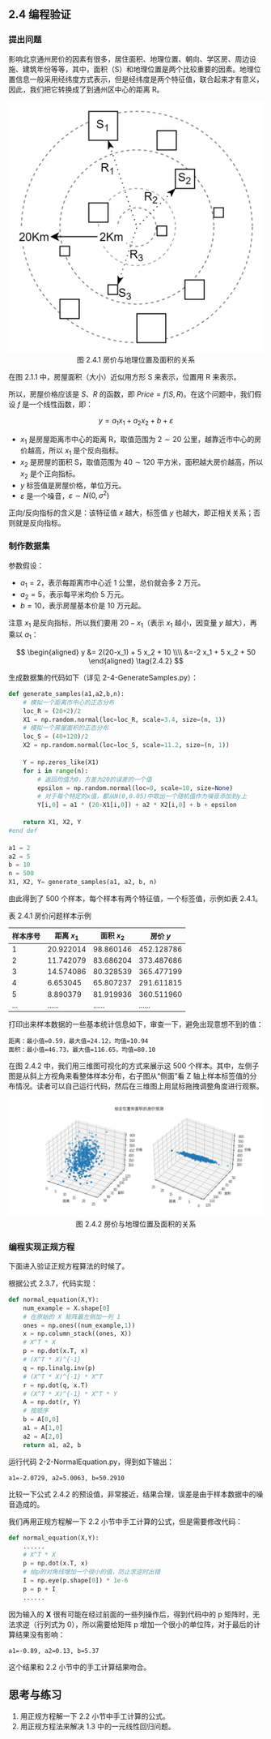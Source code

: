 
## 2.4 编程验证

### 提出问题

影响北京通州房价的因素有很多，居住面积、地理位置、朝向、学区房、周边设施、建筑年份等等，其中，面积（S）和地理位置是两个比较重要的因素。地理位置信息一般采用经纬度方式表示，但是经纬度是两个特征值，联合起来才有意义，因此，我们把它转换成了到通州区中心的距离 R。

<img src="./images/2-4-1.png" />
<center>图 2.4.1 房价与地理位置及面积的关系</center>

在图 2.1.1 中，房屋面积（大小）近似用方形 S 来表示，位置用 R 来表示。

所以，房屋价格应该是 $S、R$ 的函数，即 $Price = f(S,R)$。在这个问题中，我们假设 $f$ 是一个线性函数，即：

$$
y = a_1x_1 + a_2x_2 + b + \varepsilon \tag{2.4.1}
$$

- $x_1$ 是房屋距离市中心的距离 R，取值范围为 $2 \sim 20$ 公里，越靠近市中心的房价越高，所以 $x_1$ 是个反向指标。
- $x_2$ 是房屋的面积 S，取值范围为 $40 \sim 120$ 平方米，面积越大房价越高，所以 $x_2$ 是个正向指标。
- $y$ 标签值是房屋价格，单位万元。
- $\varepsilon$ 是一个噪音，$\varepsilon \sim N(0, \sigma^2)$

正向/反向指标的含义是：该特征值 $x$ 越大，标签值 $y$ 也越大，即正相关关系；否则就是反向指标。

### 制作数据集

参数假设：

- $a_1 = 2$，表示每距离市中心近 1 公里，总价就会多 2 万元。
- $a_2 = 5$，表示每平米均价 5 万元。
- $b = 10$，表示房屋基本价是 10 万元起。

注意 $x_1$ 是反向指标，所以我们要用 $20-x_1$（表示 $x_1$ 越小，因变量 $y$ 越大），再乘以 $a_1$：

$$
\begin{aligned}
y &= 2(20-x_1) + 5 x_2 + 10 
\\\\
&=-2 x_1 + 5 x_2 + 50
\end{aligned}
\tag{2.4.2}
$$

生成数据集的代码如下（详见 2-4-GenerateSamples.py）：

```Python
def generate_samples(a1,a2,b,n):
    # 模拟一个距离市中心的正态分布
    loc_R = (20+2)/2
    X1 = np.random.normal(loc=loc_R, scale=3.4, size=(n, 1))
    # 模拟一个房屋面积的正态分布
    loc_S = (40+120)/2
    X2 = np.random.normal(loc=loc_S, scale=11.2, size=(n, 1))
    
    Y = np.zeros_like(X1)
    for i in range(n):
        # 返回均值为0，方差为20的误差的一个值
        epsilon = np.random.normal(loc=0, scale=10, size=None)
        # 对于每个特定的x值，都从N(0,0.05)中取出一个随机值作为噪音添加到y上
        Y[i,0] = a1 * (20-X1[i,0]) + a2 * X2[i,0] + b + epsilon

    return X1, X2, Y
#end def

a1 = 2
a2 = 5
b = 10
n = 500
X1, X2, Y= generate_samples(a1, a2, b, n)
```

由此得到了 500 个样本，每个样本有两个特征值，一个标签值，示例如表 2.4.1。

表 2.4.1 房价问题样本示例

|样本序号|距离 $x_1$|面积 $x_2$|房价 $y$|
|--|--|--|--|
|1|20.922014 | 98.860146 | 452.128786|
|2|11.742079 | 83.686204 | 373.487686|
|3|14.574086 | 80.328539 | 365.477199|
|4|6.653045 | 65.807237 | 291.611815|
|5|8.890379 | 81.919936 | 360.511960|
|...|...... |......|......|

打印出来样本数据的一些基本统计信息如下，审查一下，避免出现意想不到的值：

```
距离：最小值=0.59，最大值=24.12，均值=10.94
面积：最小值=46.73，最大值=116.65，均值=80.10
```

在图 2.4.2 中，我们用三维图可视化的方式来展示这 500 个样本。其中，左侧子图是从斜上方视角来看整体样本分布，右子图从“侧面”看 Z 轴上样本标签值的分布情况。读者可以自己运行代码，然后在三维图上用鼠标拖拽调整角度进行观察。

<img src="./images/2-4-2.png" />
<center>图 2.4.2 房价与地理位置及面积的关系</center>


### 编程实现正规方程

下面进入验证正规方程算法的时候了。

根据公式 2.3.7，代码实现：

```Python
def normal_equation(X,Y):
    num_example = X.shape[0]
    # 在原始的 X 矩阵最左侧加一列 1
    ones = np.ones((num_example,1))
    x = np.column_stack((ones, X))    
    # X^T * X
    p = np.dot(x.T, x)
    # (X^T * X)^{-1}
    q = np.linalg.inv(p)
    # (X^T * X)^{-1} * X^T
    r = np.dot(q, x.T)
    # (X^T * X)^{-1} * X^T * Y
    A = np.dot(r, Y)
    # 按顺序
    b = A[0,0]
    a1 = A[1,0]
    a2 = A[2,0]
    return a1, a2, b
```
运行代码 2-2-NormalEquation.py，得到如下输出：

```
a1=-2.0729, a2=5.0063, b=50.2910
```

比较一下公式 2.4.2 的预设值，非常接近，结果合理，误差是由于样本数据中的噪音造成的。


我们再用正规方程解一下 2.2 小节中手工计算的公式，但是需要修改代码：

```Python
def normal_equation(X,Y):
    ......
    # X^T * X
    p = np.dot(x.T, x)
    # 给p的对角线增加一个很小的值，防止求逆时出错
    I = np.eye(p.shape[0]) * 1e-6
    p = p + I
    ......
```
因为输入的 $\boldsymbol{X}$ 很有可能在经过前面的一些列操作后，得到代码中的 p 矩阵时，无法求逆（行列式为 0），所以需要给矩阵 p 增加一个很小的单位阵，对于最后的计算结果没有影响：
```
a1=-0.89, a2=0.13, b=5.37
```
这个结果和 2.2 小节中的手工计算结果吻合。

## 思考与练习

1. 用正规方程解一下 2.2 小节中手工计算的公式。
2. 用正规方程法来解决 1.3 中的一元线性回归问题。
